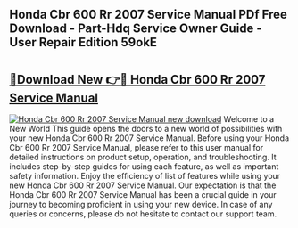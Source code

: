 ## Honda Cbr 600 Rr 2007 Service Manual PDf Free Download - Part-Hdq Service Owner Guide - User Repair Edition 59okE

# <h2><a href="http://bc37651.oget.top/?id=Honda+Cbr+600+Rr+2007+Service+Manual">🔗Download New 👉🔴 Honda Cbr 600 Rr 2007 Service Manual</a></h2>

[![Honda Cbr 600 Rr 2007 Service Manual new download](https://i.imgur.com/5g1atiW.png)](http://bc37651.oget.top/?id=Honda+Cbr+600+Rr+2007+Service+Manual)
Welcome to a New World This guide opens the doors to a new world of possibilities with your new Honda Cbr 600 Rr 2007 Service Manual. Before using your Honda Cbr 600 Rr 2007 Service Manual, please refer to this user manual for detailed instructions on product setup, operation, and troubleshooting. It includes step-by-step guides for using each feature, as well as important safety information. Enjoy the efficiency of list of features while using your new Honda Cbr 600 Rr 2007 Service Manual. Our expectation is that the Honda Cbr 600 Rr 2007 Service Manual has been a crucial guide in your journey to becoming proficient in using your new device. In case of any queries or concerns, please do not hesitate to contact our support team.
